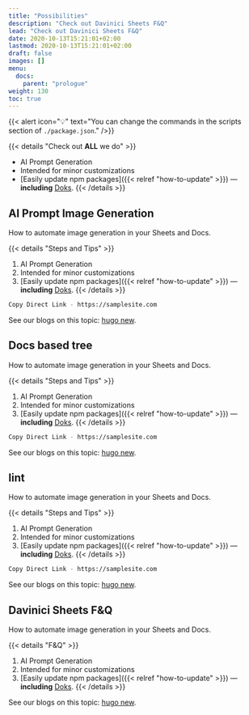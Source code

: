 ```yaml
---
title: "Possibilities"
description: "Check out Davinici Sheets F&Q"
lead: "Check out Davinici Sheets F&Q"
date: 2020-10-13T15:21:01+02:00
lastmod: 2020-10-13T15:21:01+02:00
draft: false
images: []
menu:
  docs:
    parent: "prologue"
weight: 130
toc: true
---
```


{{< alert icon="💡" text="You can change the commands in the scripts section of `./package.json`." />}}

{{< details "Check out <b>ALL</b> we do" >}}
- AI Prompt Generation
- Intended for minor customizations
- [Easily update npm packages]({{< relref "how-to-update" >}}) — __including__ [Doks](https://www.npmjs.com/package/@hyas/doks).
{{< /details >}}

## AI Prompt Image Generation

How to automate image generation in your Sheets and Docs.

{{< details "Steps and Tips" >}}
1. AI Prompt Generation
2. Intended for minor customizations
3. [Easily update npm packages]({{< relref "how-to-update" >}}) — __including__ [Doks](https://www.npmjs.com/package/@hyas/doks).
{{< /details >}}

```bash
Copy Direct Link - https://samplesite.com
```

See our blogs on this topic: [hugo new](https://gohugo.io/commands/hugo_new/).

## Docs based tree

How to automate image generation in your Sheets and Docs.

{{< details "Steps and Tips" >}}
1. AI Prompt Generation
2. Intended for minor customizations
3. [Easily update npm packages]({{< relref "how-to-update" >}}) — __including__ [Doks](https://www.npmjs.com/package/@hyas/doks).
{{< /details >}}

```bash
Copy Direct Link - https://samplesite.com
```

See our blogs on this topic: [hugo new](https://gohugo.io/commands/hugo_new/).

## lint

How to automate image generation in your Sheets and Docs.

{{< details "Steps and Tips" >}}
1. AI Prompt Generation
2. Intended for minor customizations
3. [Easily update npm packages]({{< relref "how-to-update" >}}) — __including__ [Doks](https://www.npmjs.com/package/@hyas/doks).
{{< /details >}}

```bash
Copy Direct Link - https://samplesite.com
```

See our blogs on this topic: [hugo new](https://gohugo.io/commands/hugo_new/).

## Davinici Sheets F&Q

How to automate image generation in your Sheets and Docs.

{{< details "F&Q" >}}
1. AI Prompt Generation
2. Intended for minor customizations
3. [Easily update npm packages]({{< relref "how-to-update" >}}) — __including__ [Doks](https://www.npmjs.com/package/@hyas/doks).
{{< /details >}}

See our blogs on this topic: [hugo new](https://gohugo.io/commands/hugo_new/).